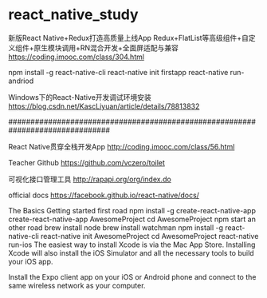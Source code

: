 # react_native_study

新版React Native+Redux打造高质量上线App
Redux+FlatList等高级组件+自定义组件+原生模块调用+RN混合开发+全面屏适配与兼容
https://coding.imooc.com/class/304.html

npm install -g react-native-cli
react-native init firstapp
react-native run-andriod

Windows下的React-Native开发调试环境安装
https://blog.csdn.net/KascLiyuan/article/details/78813832



###############################################################################

React Native贯穿全栈开发App
http://coding.imooc.com/class/56.html

Teacher Github
https://github.com/vczero/toilet

可视化接口管理工具
http://rapapi.org/org/index.do

official docs
https://facebook.github.io/react-native/docs/

The Basics
Getting started
    first road
        npm install -g create-react-native-app
        create-react-native-app AwesomeProject
        cd AwesomeProject
        npm start
    an other road
        brew install node
        brew install watchman
        npm install -g react-native-cli
        react-native init AwesomeProject
        cd AwesomeProject
        react-native run-ios
        The easiest way to install Xcode is via the Mac App Store. Installing Xcode will also install the iOS Simulator and all the necessary tools to build your iOS app.



Install the Expo client app on your iOS or Android phone and connect to the same wireless network as your computer.



